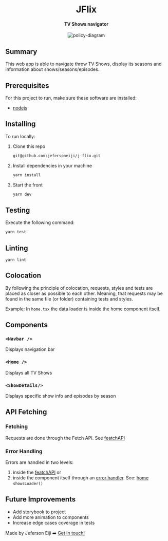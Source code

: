 <h1 align="center">
    JFlix
</h1>

<h4 align="center">
    TV Shows navigator
</h4>

<div align="center">
  <img  alt="policy-diagram" src="./src/assets/jflix-demo.gif">
</div>

## Summary 

This web app is able to navigate throw TV Shows, display its seasons and information about shows/seasons/episodes.

## Prerequisites

For this project to run, make sure these software are installed:

- [nodejs](https://nodejs.org/en/download/current)
    
## Installing

To run locally:
1. Clone this repo
   ```cmd
   git@github.com:jefersoneiji/j-flix.git
   ```

2. Install dependencies in your machine
   ```cmd
   yarn install
   ```

3. Start the front
    ```cmd
    yarn dev
    ```

## Testing

Execute the following command:
   ```cmd
   yarn test
   ```
## Linting 

```shell
yarn lint
```

## Colocation

By following the principle of colocation, requests, styles and tests are placed as closer as possible to each other. Meaning, that requests may be found in the same file (or folder) containing tests and styles. 

Example: In `home.tsx` the data loader is inside the home component itself. 

## Components 

### `<Navbar />`
  Displays navigation bar

### `<Home />`
  Displays all TV Shows

### `<ShowDetails/>`
  Displays specific show info and episodes by season

## API Fetching

### Fetching

Requests are done through the Fetch API. See [featchAPI](./src/api/fetch.ts)

### Error Handling

Errors are handled in two levels:
1.  inside the [featchAPI](./src/api/fetch.ts) or 
2.  inside the component itself through an [error handler](./src/api/error-handler.ts). See: [home](./src/home.tsx) `showsLoader()`

## Future Improvements

- Add storybook to project
- Add more animation to components
- Increase edge cases coverage in tests

Made by Jeferson Eiji ➡️ [Get in touch!](https://www.linkedin.com/in/jeferson-eiji/)
